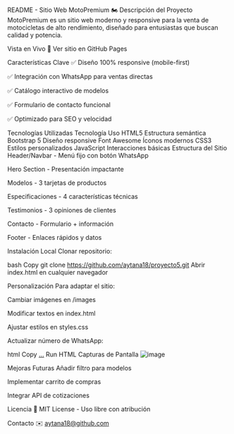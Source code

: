 README - Sitio Web MotoPremium 🏍️
Descripción del Proyecto
MotoPremium es un sitio web moderno y responsive para la venta de motocicletas de alto rendimiento, diseñado para entusiastas que buscan calidad y potencia.

Vista en Vivo
🔗 Ver sitio en GitHub Pages

Características Clave
✅ Diseño 100% responsive (mobile-first)

✅ Integración con WhatsApp para ventas directas

✅ Catálogo interactivo de modelos

✅ Formulario de contacto funcional

✅ Optimizado para SEO y velocidad

Tecnologías Utilizadas
Tecnología	Uso
HTML5	Estructura semántica
Bootstrap 5	Diseño responsive
Font Awesome	Íconos modernos
CSS3	Estilos personalizados
JavaScript	Interacciones básicas
Estructura del Sitio
Header/Navbar - Menú fijo con botón WhatsApp

Hero Section - Presentación impactante

Modelos - 3 tarjetas de productos

Especificaciones - 4 características técnicas

Testimonios - 3 opiniones de clientes

Contacto - Formulario + información

Footer - Enlaces rápidos y datos

Instalación Local
Clonar repositorio:

bash
Copy
git clone https://github.com/aytana18/proyecto5.git
Abrir index.html en cualquier navegador

Personalización
Para adaptar el sitio:

Cambiar imágenes en /images

Modificar textos en index.html

Ajustar estilos en styles.css

Actualizar número de WhatsApp:

html
Copy
<a href="https://wa.me/TUNUMERO">...</a>
Run HTML
Capturas de Pantalla
![image](https://github.com/user-attachments/assets/7e1676d7-3b22-4264-9481-b17633054053)


Mejoras Futuras
Añadir filtro para modelos

Implementar carrito de compras

Integrar API de cotizaciones

Licencia
📄 MIT License - Uso libre con atribución

Contacto
✉️ aytana18@github.com

